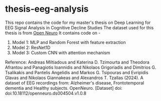 # thesis-eeg-analysis

This repo contains the code for my master's thesis on Deep Learning for EEG Signal Analysis in Cognitive Decline Studies
The dataset used for this thesis is from [Open Neuro](https://openneuro.org/datasets/ds004504/versions/1.0.8/download)
It contains code on -

1. Model 1: MLP and Random Forest with feature extraction
2. Model 2: ResNet1D
3. Model 3: Custom CNN with attention mechanism

Reference:
Andreas Miltiadous and Katerina D. Tzimourta and Theodora Afrantou and Panagiotis Ioannidis and Nikolaos Grigoriadis and Dimitrios G. Tsalikakis and Pantelis Angelidis and Markos G. Tsipouras and Evripidis Glavas and Nikolaos Giannakeas and Alexandros T. Tzallas (2024). A dataset of EEG recordings from: Alzheimer's disease, Frontotemporal dementia and Healthy subjects. OpenNeuro. [Dataset] doi: doi:10.18112/openneuro.ds004504.v1.0.8
